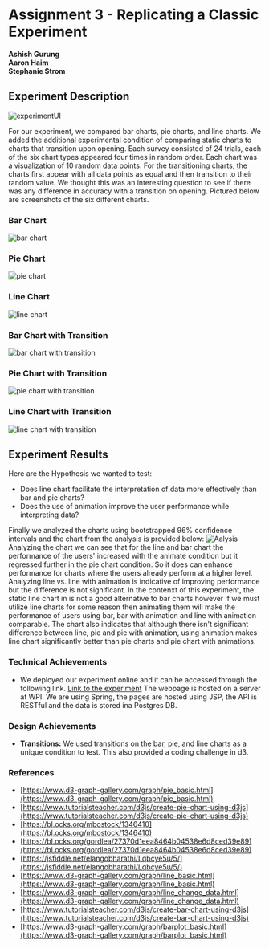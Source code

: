 Assignment 3 - Replicating a Classic Experiment  
===

**Ashish Gurung<br>
Aaron Haim<br>
Stephanie Strom<br>**

Experiment Description
---

![experimentUI](img/expermintUI.png)

For our experiment, we compared bar charts, pie charts, and line charts. We added the additional experimental condition of comparing static charts to charts that transition upon opening. Each survey consisted of 24 trials, each of the six chart types appeared four times in random order. Each chart was a visualization of 10 random data points. For the transitioning charts, the charts first appear with all data points as equal and then transition to their random value. We thought this was an interesting question to see if there was any difference in accuracy with a transition on opening. Pictured below are screenshots of the six different charts.

### Bar Chart
![bar chart](img/bar.png)
### Pie Chart
![pie chart](img/pie.png)
### Line Chart
![line chart](img/line.png)
### Bar Chart with Transition
![bar chart with transition](img/bar_ani.png)
### Pie Chart with Transition
![pie chart with transition](img/pie_ani.png)
### Line Chart with Transition
![line chart with transition](img/line_ani.png)

Experiment Results
---
 Here are the Hypothesis we wanted to test:
  * Does line chart facilitate the interpretation of data more effectively than bar and pie charts?
  * Does the use of animation improve the user performance while interpreting data?


Finally we analyzed the charts using bootstrapped 96\% confidence intervals and the chart from the analysis is provided below:
![Aalysis](img/confidenceintervals.png)
Analyzing the chart we can see that for the line and bar chart the performance of the users' increased with the animate condition but it regressed further in the pie chart condition. So it does can enhance performance for charts where the users already perform at a higher level. Analyzing line vs. line with animation is indicative of improving performance but the difference is not significant. In the contenxt of this experiment, the static line chart in is not a good alternative to bar charts however if we must utilize line charts for some reason then animating them will make the performance of users using bar, bar with animation and line with animation comparable. The chart also indicates that although there isn't significant difference between line, pie and pie with animation, using animation makes line chart significantly better than pie charts and pie chart with animations.


### Technical Achievements
- We deployed our experiment online and it can be accessed through the following link.
[Link to the experiment](https://internal.assistments.org/LiveChart/experimentindex)
The webpage is hosted on a server at WPI. 
We are using Spring, the pages are hosted using JSP, the API is RESTful and the data is stored ina Postgres DB.


### Design Achievements
- **Transitions:** We used transitions on the bar, pie, and line charts as a unique condition to test. This also provided a coding challenge in d3.

### References
- [https://www.d3-graph-gallery.com/graph/pie_basic.html](https://www.d3-graph-gallery.com/graph/pie_basic.html)
- [https://www.tutorialsteacher.com/d3js/create-pie-chart-using-d3js](https://www.tutorialsteacher.com/d3js/create-pie-chart-using-d3js)
- [https://bl.ocks.org/mbostock/1346410](https://bl.ocks.org/mbostock/1346410)
- [https://bl.ocks.org/gordlea/27370d1eea8464b04538e6d8ced39e89](https://bl.ocks.org/gordlea/27370d1eea8464b04538e6d8ced39e89)
- [https://jsfiddle.net/elangobharathi/Lqbcye5u/5/](https://jsfiddle.net/elangobharathi/Lqbcye5u/5/)
- [https://www.d3-graph-gallery.com/graph/line_basic.html](https://www.d3-graph-gallery.com/graph/line_basic.html)
- [https://www.d3-graph-gallery.com/graph/line_change_data.html](https://www.d3-graph-gallery.com/graph/line_change_data.html)
- [https://www.tutorialsteacher.com/d3js/create-bar-chart-using-d3js](https://www.tutorialsteacher.com/d3js/create-bar-chart-using-d3js)
- [https://www.d3-graph-gallery.com/graph/barplot_basic.html](https://www.d3-graph-gallery.com/graph/barplot_basic.html)
